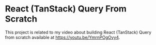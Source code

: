 # React (TanStack) Query From Scratch

This project is related to my video about building React (TanStack) Query from scratch available at https://youtu.be/YmrnPOgOvy4.
